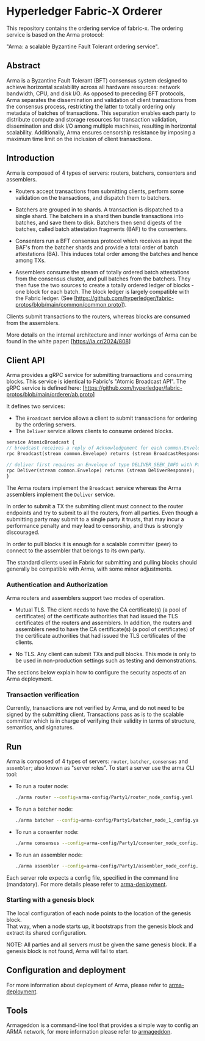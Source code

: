# Hyperledger Fabric-X Orderer

This repository contains the ordering service of fabric-x. 
The ordering service is based on the Arma protocol:

"Arma: a scalable Byzantine Fault Tolerant ordering service".


## Abstract

Arma is a Byzantine Fault Tolerant (BFT) consensus system designed to achieve horizontal scalability across all hardware
resources: network bandwidth, CPU, and disk I/O. As opposed to preceding BFT protocols, Arma separates the dissemination
and validation of client transactions from the consensus process, restricting the latter to totally ordering only
metadata of batches of transactions. This separation enables each party to distribute compute and storage resources for
transaction validation, dissemination and disk I/O among multiple machines, resulting in horizontal scalability.
Additionally, Arma ensures censorship resistance by imposing a maximum time limit on the inclusion of client transactions.

## Introduction

Arma is composed of 4 types of servers: routers, batchers, consenters and assemblers.

- Routers accept transactions from submitting clients, perform some validation on the transactions, and dispatch them to batchers.

- Batchers are grouped in to shards. A transaction is dispatched to a single shard. The batchers in a shard then bundle
  transactions into batches, and save them to disk. Batchers then send digests of the batches, called batch attestation
  fragments (BAF) to the consenters.

- Consenters run a BFT consensus protocol which receives as input the BAF's from the batcher shards and provide a total
  order of batch attestations (BA). This induces total order among the batches and hence among TXs.

- Assemblers consume the stream of totally ordered batch attestations from the consensus cluster, and pull batches from
  the batchers. They then fuse the two sources to create a totally ordered ledger of blocks - one block for each batch.
  The block ledger is largely compatible with the Fabric ledger. (See [https://github.com/hyperledger/fabric-protos/blob/main/common/common.proto]).

Clients submit transactions to the routers, whereas blocks are consumed from the assemblers.

More details on the internal architecture and inner workings of Arma can be found in the white paper: [https://ia.cr/2024/808]


## Client API

Arma provides a gRPC service for submitting transactions and consuming blocks. This service is identical to Fabric's "Atomic Broadcast API".
The gRPC service is defined here: [https://github.com/hyperledger/fabric-protos/blob/main/orderer/ab.proto]

It defines two services:
-	The `Broadcast` service allows a client to submit transactions for ordering by the ordering servers.
-	The `Deliver` service allows clients to consume ordered blocks.

```protobuf
service AtomicBroadcast {
// broadcast receives a reply of Acknowledgement for each common.Envelope in order, indicating success or type of failure
rpc Broadcast(stream common.Envelope) returns (stream BroadcastResponse);

// deliver first requires an Envelope of type DELIVER_SEEK_INFO with Payload data as a mashaled SeekInfo message, then a stream of block replies is received.
rpc Deliver(stream common.Envelope) returns (stream DeliverResponse);
}
```

The Arma routers implement the `Broadcast` service whereas the Arma assemblers implement the `Deliver` service.

In order to submit a TX the submiting client must connect to the router endpoints and try to submit to all the routers, from all parties.
Even though a submitting party may submit to a single party it trusts, that may incur a performance penalty and may lead to censorship, and thus is strongly discouraged.

In order to pull blocks it is enough for a scalable committer (peer) to connect to the assembler that belongs to its own party.

The standard clients used in Fabric for submitting and pulling blocks should generally be compatible with Arma, with some minor adjustments.

### Authentication and Authorization

Arma routers and assemblers support two modes of operation.

- Mutual TLS. The client needs to have the CA certificate(s) (a pool of certificates) of the certificate authorities that
  had issued the TLS certificates of the routers and assemblers. In addition, the routers and assemblers need to have the
  CA certificate(s) (a pool of certificates) of the certificate authorities that had issued the TLS certificates of the clients.

- No TLS. Any client can submit TXs and pull blocks. This mode is only to be used in non-production settings such as testing and demonstrations.

The sections below explain how to configure the security aspects of an Arma deployment.

### Transaction verification

Currently, transactions are not verified by Arma, and do not need to be signed by the submitting client. Transactions
pass as is to the scalable committer which is in charge of verifying their validity in terms of structure, semantics, and
signatures.

## Run

Arma is composed of 4 types of servers: `router`, `batcher`, `consensus` and `assembler`; also known as "server roles".
To start a server use the arma CLI tool:

* To run a router node:
   ```bash
   ./arma router --config=arma-config/Party1/router_node_config.yaml
   ```
* To run a batcher node:
   ```bash
   ./arma batcher --config=arma-config/Party1/batcher_node_1_config.yaml
   ```
* To run a consenter node:
   ```bash
   ./arma consensus --config=arma-config/Party1/consenter_node_config.yaml
   ```
* To run an assembler node:
   ```bash
   ./arma assembler --config=arma-config/Party1/assembler_node_config.yaml
   ```

Each server role expects a config file, specified in the command line (mandatory).
For more details please refer to [arma-deployment](deployment/README.md).

### Starting with a genesis block

The local configuration of each node points to the location of the genesis block.  
That way, when a node starts up, it bootstraps from the genesis block and extract its shared configuration. 

NOTE: All parties and all servers must be given the same genesis block.
If a genesis block is not found, Arma will fail to start.


## Configuration and deployment

For more information about deployment of Arma, please refer to [arma-deployment](deployment/README.md).



## Tools
Armageddon is a command-line tool that provides a simple way to config an ARMA network, for more information please refer to [armageddon](cmd/armageddon/README.md).


